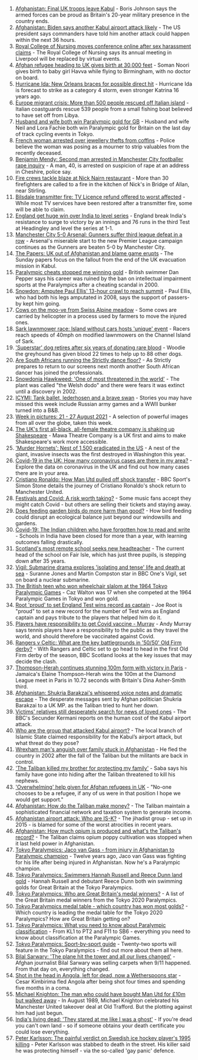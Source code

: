 1. [Afghanistan: Final UK troops leave Kabul](https://www.bbc.co.uk/news/uk-58372437?at_medium=RSS&at_campaign=KARANGA) - Boris Johnson says the armed forces can be proud as Britain's 20-year military presence in the country ends.
2. [Afghanistan: Biden says another Kabul airport attack likely](https://www.bbc.co.uk/news/world-asia-58369922?at_medium=RSS&at_campaign=KARANGA) - The US president says commanders have told him another attack could happen within the next 36 hours.
3. [Royal College of Nursing moves conference online after sex harassment claims](https://www.bbc.co.uk/news/uk-58371251?at_medium=RSS&at_campaign=KARANGA) - The Royal College of Nursing says its annual meeting in Liverpool will be replaced by virtual events.
4. [Afghan refugee heading to UK gives birth at 30,000 feet](https://www.bbc.co.uk/news/uk-58371252?at_medium=RSS&at_campaign=KARANGA) - Soman Noori gives birth to baby girl Havva while flying to Birmingham, with no doctor on board.
5. [Hurricane Ida: New Orleans braces for possible direct hit](https://www.bbc.co.uk/news/world-us-canada-58361215?at_medium=RSS&at_campaign=KARANGA) - Hurricane Ida is forecast to strike as a category 4 storm, even stronger Katrina 16 years ago.
6. [Europe migrant crisis: More than 500 people rescued off Italian island](https://www.bbc.co.uk/news/world-europe-58372455?at_medium=RSS&at_campaign=KARANGA) - Italian coastguards rescue 539 people from a small fishing boat believed to have set off from Libya.
7. [Husband and wife both win Paralympic gold for GB](https://www.bbc.co.uk/sport/disability-sport/58366655?at_medium=RSS&at_campaign=KARANGA) - Husband and wife Neil and Lora Fachie both win Paralympic gold for Britain on the last day of track cycling events in Tokyo.
8. [French woman arrested over jewellery thefts from coffins](https://www.bbc.co.uk/news/world-europe-58369921?at_medium=RSS&at_campaign=KARANGA) - Police believe the woman was posing as a mourner to strip valuables from the recently deceased.
9. [Benjamin Mendy: Second man arrested in Manchester City footballer rape inquiry](https://www.bbc.co.uk/news/uk-england-manchester-58369654?at_medium=RSS&at_campaign=KARANGA) - A man, 40, is arrested on suspicion of rape at an address in Cheshire, police say.
10. [Fire crews tackle blaze at Nick Nairn restaurant](https://www.bbc.co.uk/news/uk-scotland-tayside-central-58372062?at_medium=RSS&at_campaign=KARANGA) - More than 30 firefighters are called to a fire in the kitchen of Nick's in Bridge of Allan, near Stirling.
11. [Bilsdale transmitter fire: TV Licence refund offered to worst affected](https://www.bbc.co.uk/news/uk-england-tees-58368479?at_medium=RSS&at_campaign=KARANGA) - While most TV services have been restored after a transmitter fire, some will be able to claim.
12. [England get huge win over India to level series](https://www.bbc.co.uk/sport/cricket/58363453?at_medium=RSS&at_campaign=KARANGA) - England break India's resistance to surge to victory by an innings and 76 runs in the third Test at Headingley and level the series at 1-1.
13. [Manchester City 5-0 Arsenal: Gunners suffer third league defeat in a row](https://www.bbc.co.uk/sport/football/58289653?at_medium=RSS&at_campaign=KARANGA) - Arsenal's miserable start to the new Premier League campaign continues as the Gunners are beaten 5-0 by Manchester City.
14. [The Papers: UK out of Afghanistan and blame game erupts](https://www.bbc.co.uk/news/blogs-the-papers-58372596?at_medium=RSS&at_campaign=KARANGA) - The Sunday papers focus on the fallout from the end of the UK evacuation mission in Kabul.
15. [Paralympic cheats stopped me winning gold](https://www.bbc.co.uk/news/uk-58357580?at_medium=RSS&at_campaign=KARANGA) - British swimmer Dan Pepper says his career was ruined by the ban on intellectual impairment sports at the Paralympics after a cheating scandal in 2000.
16. [Snowdon: Amputee Paul Ellis' 13-hour crawl to reach summit](https://www.bbc.co.uk/news/uk-wales-58371553?at_medium=RSS&at_campaign=KARANGA) - Paul Ellis, who had both his legs amputated in 2008, says the support of passers-by kept him going.
17. [Cows on the moo-ve from Swiss Alpine meadow](https://www.bbc.co.uk/news/world-europe-58369772?at_medium=RSS&at_campaign=KARANGA) - Some cows are carried by helicopter in a process used by farmers to move the injured ones.
18. [Sark lawnmower race: Island without cars hosts 'unique' event](https://www.bbc.co.uk/news/world-europe-guernsey-58357642?at_medium=RSS&at_campaign=KARANGA) - Racers reach speeds of 40mph on modified lawnmowers on the Channel Island of Sark.
19. ['Superstar' dog retires after six years of donating rare blood](https://www.bbc.co.uk/news/uk-england-leicestershire-58354825?at_medium=RSS&at_campaign=KARANGA) - Woodie the greyhound has given blood 22 times to help up to 88 other dogs.
20. [Are South Africans running the Strictly dance floor?](https://www.bbc.co.uk/news/entertainment-arts-58363064?at_medium=RSS&at_campaign=KARANGA) - As Strictly prepares to return to our screens next month another South African dancer has joined the professionals.
21. [Snowdonia Hawkweed: 'One of most threatened in the world'](https://www.bbc.co.uk/news/uk-wales-58304704?at_medium=RSS&at_campaign=KARANGA) - The plant was called "the Welsh dodo" and there were fears it was extinct until a discovery in 2002.
22. [ICYMI: Tank ballet, lederhosen and a brave swan](https://www.bbc.co.uk/news/world-58349595?at_medium=RSS&at_campaign=KARANGA) - Stories you may have missed this week include Russian army games and a WWII bunker turned into a B&B.
23. [Week in pictures: 21 - 27 August 2021](https://www.bbc.co.uk/news/in-pictures-58353896?at_medium=RSS&at_campaign=KARANGA) - A selection of powerful images from all over the globe, taken this week.
24. [The UK's first all-black, all-female theatre company is shaking up Shakespeare](https://www.bbc.co.uk/news/entertainment-arts-58285815?at_medium=RSS&at_campaign=KARANGA) - Mawa Theatre Company is a UK first and aims to make Shakespeare's work more accessible.
25. ['Murder Hornets': Nest of 1,500 eradicated in the US](https://www.bbc.co.uk/news/world-us-canada-58363140?at_medium=RSS&at_campaign=KARANGA) - A nest of the giant, invasive insects was the first destroyed in Washington this year.
26. [Covid-19 in the UK: How many coronavirus cases are there in my area?](https://www.bbc.co.uk/news/uk-51768274?at_medium=RSS&at_campaign=KARANGA) - Explore the data on coronavirus in the UK and find out how many cases there are in your area.
27. [Cristiano Ronaldo: How Man Utd pulled off shock transfer](https://www.bbc.co.uk/sport/football/58358834?at_medium=RSS&at_campaign=KARANGA) - BBC Sport's Simon Stone details the journey of Cristiano Ronaldo's shock return to Manchester United.
28. [Festivals and Covid: A risk worth taking?](https://www.bbc.co.uk/news/newsbeat-58315746?at_medium=RSS&at_campaign=KARANGA) - Some music fans accept they might catch Covid - but others are selling their tickets and staying away.
29. [Does feeding garden birds do more harm than good?](https://www.bbc.co.uk/news/science-environment-58346043?at_medium=RSS&at_campaign=KARANGA) - How bird feeding could disrupt an ecological balance just beyond our windowsills and gardens.
30. [Covid-19: The Indian children who have forgotten how to read and write](https://www.bbc.co.uk/news/world-asia-india-58281442?at_medium=RSS&at_campaign=KARANGA) - Schools in India have been closed for more than a year, with learning outcomes falling drastically.
31. [Scotland's most remote school seeks new headteacher](https://www.bbc.co.uk/news/uk-scotland-north-east-orkney-shetland-58322157?at_medium=RSS&at_campaign=KARANGA) - The current head of the school on Fair Isle, which has just three pupils, is stepping down after 35 years.
32. [Vigil: Submarine drama explores 'isolating and tense' life and death at sea](https://www.bbc.co.uk/news/entertainment-arts-58334990?at_medium=RSS&at_campaign=KARANGA) - Suranne Jones and Martin Compston star in BBC One's Vigil, set on board a nuclear submarine.
33. [The British teen who won wheelchair slalom at the 1964 Tokyo Paralympic Games](https://www.bbc.co.uk/news/disability-58334244?at_medium=RSS&at_campaign=KARANGA) - Caz Walton was 17 when she competed at the 1964 Paralympic Games in Tokyo and won gold.
34. [Root 'proud' to set England Test wins record as captain](https://www.bbc.co.uk/sport/cricket/58370290?at_medium=RSS&at_campaign=KARANGA) - Joe Root is "proud" to set a new record for the number of Test wins as England captain and pays tribute to the players that helped him do it.
35. [Players have responsibility to get Covid vaccine - Murray](https://www.bbc.co.uk/sport/tennis/58372107?at_medium=RSS&at_campaign=KARANGA) - Andy Murray says tennis players have a responsibility to the public as they travel the world, and should therefore be vaccinated against Covid.
36. [Rangers v Celtic: What are the key battlegrounds in '50/50' Old Firm derby?](https://www.bbc.co.uk/sport/football/58308504?at_medium=RSS&at_campaign=KARANGA) - With Rangers and Celtic set to go head to head in the first Old Firm derby of the season, BBC Scotland looks at the key issues that may decide the clash.
37. [Thompson-Herah continues stunning 100m form with victory in Paris](https://www.bbc.co.uk/sport/athletics/58370951?at_medium=RSS&at_campaign=KARANGA) - Jamaica's Elaine Thompson-Herah wins the 100m at the Diamond League meet in Paris in 10.72 seconds with Britain's Dina Asher-Smith third.
38. [Afghanistan: Shukria Barakzai's whispered voice notes and dramatic escape](https://www.bbc.co.uk/news/world-asia-58345901?at_medium=RSS&at_campaign=KARANGA) - The desperate messages sent by Afghan politician Shukria Barakzai to a UK MP. as the Taliban tried to hunt her down.
39. [Victims' relatives still desperately search for news of loved ones](https://www.bbc.co.uk/news/world-asia-58369771?at_medium=RSS&at_campaign=KARANGA) - The BBC's Secunder Kermani reports on the human cost of the Kabul airport attack.
40. [Who are the group that attacked Kabul airport?](https://www.bbc.co.uk/news/world-58362961?at_medium=RSS&at_campaign=KARANGA) - The local branch of Islamic State claimed responsibility for the Kabul’s airport attack, but what threat do they pose?
41. [Wrexham man's anguish over family stuck in Afghanistan](https://www.bbc.co.uk/news/uk-wales-58367506?at_medium=RSS&at_campaign=KARANGA) - He fled the country in 2002 after the fall of the Taliban but the militants are back in control.
42. ['The Taliban killed my brother for protecting my family'](https://www.bbc.co.uk/news/uk-england-london-58331414?at_medium=RSS&at_campaign=KARANGA) - Saba says his family have gone into hiding after the Taliban threatened to kill his nephews.
43. ['Overwhelming' help given for Afghan refugees in UK](https://www.bbc.co.uk/news/uk-58319846?at_medium=RSS&at_campaign=KARANGA) - "No-one chooses to be a refugee, if any of us were in that position I hope we would get support."
44. [Afghanistan: How do the Taliban make money?](https://www.bbc.co.uk/news/world-46554097?at_medium=RSS&at_campaign=KARANGA) - The Taliban maintain a sophisticated financial network and taxation system to generate income.
45. [Afghanistan airport attack: Who are IS-K?](https://www.bbc.co.uk/news/world-asia-58333533?at_medium=RSS&at_campaign=KARANGA) - The jihadist group - set up in 2015 - is blamed for some of the worst atrocities in recent years.
46. [Afghanistan: How much opium is produced and what's the Taliban's record?](https://www.bbc.co.uk/news/world-asia-58308494?at_medium=RSS&at_campaign=KARANGA) - The Taliban claims opium poppy cultivation was stopped when it last held power in Afghanistan.
47. [Tokyo Paralympics: Jaco van Gass - from injury in Afghanistan to Paralympic champion](https://www.bbc.co.uk/sport/disability-sport/58344147?at_medium=RSS&at_campaign=KARANGA) - Twelve years ago, Jaco van Gass was fighting for his life after being injured in Afghanistan. Now he's a Paralympic champion.
48. [Tokyo Paralympics: Swimmers Hannah Russell and Reece Dunn land gold](https://www.bbc.co.uk/sport/disability-sport/58354250?at_medium=RSS&at_campaign=KARANGA) - Hannah Russell and debutant Reece Dunn both win swimming golds for Great Britain at the Tokyo Paralympics.
49. [Tokyo Paralympics: Who are Great Britain's medal winners?](https://www.bbc.co.uk/sport/disability-sport/58267875?at_medium=RSS&at_campaign=KARANGA) - A list of the Great Britain medal winners from the Tokyo 2020 Paralympics.
50. [Tokyo Paralympics medal table - which country has won most golds?](https://www.bbc.co.uk/sport/disability-sport/58267874?at_medium=RSS&at_campaign=KARANGA) - Which country is leading the medal table for the Tokyo 2020 Paralympics? How are Great Britain getting on?
51. [Tokyo Paralympics: What you need to know about Paralympic classification](https://www.bbc.co.uk/sport/disability-sport/57396986?at_medium=RSS&at_campaign=KARANGA) - From KL1 to PT2 and F11 to SB6 - everything you need to know about classification at the Paralympic Games.
52. [Tokyo Paralympics: Sport-by-sport guide](https://www.bbc.co.uk/sport/disability-sport/58228171?at_medium=RSS&at_campaign=KARANGA) - Twenty-two sports will feature in the Tokyo Paralympics - find out more about them all here.
53. [Bilal Sarwary: 'The plane hit the tower and all our lives changed'](https://www.bbc.co.uk/news/world-south-asia-58071592?at_medium=RSS&at_campaign=KARANGA) - Afghan journalist Bilal Sarwary was selling carpets when 9/11 happened. From that day on, everything changed.
54. [Shot in the head in Angola, left for dead, now a Wetherspoons star](https://www.bbc.co.uk/news/uk-58266180?at_medium=RSS&at_campaign=KARANGA) - Cesar Kimbirima fled Angola after being shot four times and spending five months in a coma.
55. [Michael Knighton: The man who could have bought Man Utd for £10m but walked away](https://www.bbc.co.uk/sport/football/58233755?at_medium=RSS&at_campaign=KARANGA) - In August 1989, Michael Knighton celebrated his Manchester United takeover deal at Old Trafford. But the plotting against him had just begun.
56. [India's living dead: 'They stared at me like I was a ghost'](https://www.bbc.co.uk/news/stories-58259497?at_medium=RSS&at_campaign=KARANGA) - If you're dead you can't own land - so if someone obtains your death certificate you could lose everything.
57. [Peter Karlsson: The painful verdict on Swedish ice hockey player's 1995 killing](https://www.bbc.co.uk/sport/ice-hockey/58101549?at_medium=RSS&at_campaign=KARANGA) - Peter Karlsson was stabbed to death in the street. His killer said he was protecting himself - via the so-called 'gay panic' defence.
